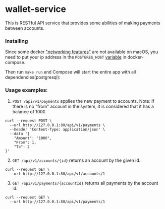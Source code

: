 # wallet-service

This is RESTful API service that provides some abilities of making payments between accounts.

### Installing

Since some docker ["networking features"](https://docs.docker.com/docker-for-mac/networking/#there-is-no-docker0-bridge-on-macos) are not available on macOS, you need to put your ip address in the `POSTGRES_HOST` [variable](https://github.com/shkov/wallet-service/blob/main/deployments/docker-compose.yml#L24) in docker-compose.


Then run `make run` and Compose will start the entire app with all dependencies(postgresql):

### Usage examples:

1) `POST /api/v1/payments` applies the new payment to accounts. Note: if there is no "from" account in the system, it is considered that it has a balance of 1000.

```shell
curl --request POST \
  --url http://127.0.0.1:80/api/v1/payments \
  --header 'Content-Type: application/json' \
  --data '{
	"Amount": "1000",
	"From": 1,
	"To": 2
}'
```

2) `GET /api/v1/accounts/{id}` returns an account by the given id.

```shell
curl --request GET \
  --url http://127.0.0.1:80/api/v1/accounts/1
```

3) `GET /api/v1/payments/{accountId}` returns all payments by the account id.

```shell
curl --request GET \
  --url http://127.0.0.1:80/api/v1/payments/1
```
